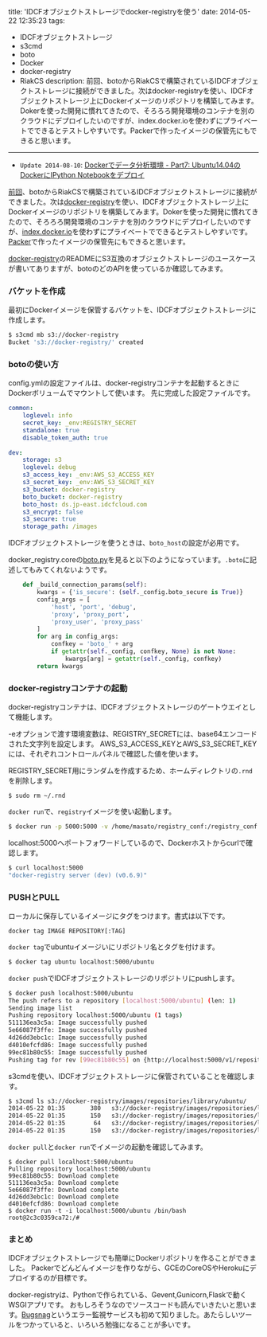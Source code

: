 title: 'IDCFオブジェクトストレージでdocker-registryを使う'
date: 2014-05-22 12:35:23
tags:
 - IDCFオブジェクトストレージ
 - s3cmd
 - boto
 - Docker
 - docker-registry
 - RiakCS
description: 前回、botoからRiakCSで構築されているIDCFオブジェクトストレージに接続ができました。次はdocker-registryを使い、IDCFオブジェクトストレージ上にDockerイメージのリポジトリを構築してみます。Dokerを使った開発に慣れてきたので、そろろろ開発環境のコンテナを別のクラウドにデプロイしたいのですが、index.docker.ioを使わずにプライベートでできるとテストしやすいです。Packerで作ったイメージの保管先にもできると思います。
---

* `Update 2014-08-10`: [Dockerでデータ分析環境 - Part7: Ubuntu14.04のDockerにIPython Notebookをデプロイ](/2014/08/10/docker-analytic-sandbox-ipython-notebook-deploy/)


[前回](/2014/05/20/idcf-storage/)、botoからRiakCSで構築されているIDCFオブジェクトストレージに接続ができました。次は[docker-registry](https://github.com/dotcloud/docker-registry)を使い、IDCFオブジェクトストレージ上にDockerイメージのリポジトリを構築してみます。Dokerを使った開発に慣れてきたので、そろろろ開発環境のコンテナを別のクラウドにデプロイしたいのですが、[index.docker.io](https://index.docker.io/)を使わずにプライベートでできるとテストしやすいです。[Packer](http://www.packer.io/)で作ったイメージの保管先にもできると思います。

<!-- more -->

[docker-registry](https://github.com/dotcloud/docker-registry)のREADMEにS3互換のオブジェクトストレージのユースケースが書いてありますが、botoのどのAPIを使っているか確認してみます。

### バケットを作成

最初にDockerイメージを保管するバケットを、IDCFオブジェクトストレージに作成します。

``` bash
$ s3cmd mb s3://docker-registry
Bucket 's3://docker-registry/' created
```

### botoの使い方

config.ymlの設定ファイルは、docker-registryコンテナを起動するときにDockerボリュームでマウントして使います。
先に完成した設定ファイルです。

``` yml ~/registry_conf/config.yml
common:
    loglevel: info
    secret_key: _env:REGISTRY_SECRET
    standalone: true
    disable_token_auth: true
 
dev:
    storage: s3
    loglevel: debug
    s3_access_key: _env:AWS_S3_ACCESS_KEY
    s3_secret_key: _env:AWS_S3_SECRET_KEY
    s3_bucket: docker-registry
    boto_bucket: docker-registry
    boto_host: ds.jp-east.idcfcloud.com
    s3_encrypt: false
    s3_secure: true
    storage_path: /images
```

IDCFオブジェクトストレージを使うときは、`boto_host`の設定が必用です。

docker_registry.coreの[boto.py](https://github.com/dotcloud/docker-registry/blob/master/depends/docker-registry-core/docker_registry/core/boto.py)を見ると以下のようになっています。`.boto`に記述してもみてくれないようです。

``` python boto.py
    def _build_connection_params(self):
        kwargs = {'is_secure': (self._config.boto_secure is True)}
        config_args = [
            'host', 'port', 'debug',
            'proxy', 'proxy_port',
            'proxy_user', 'proxy_pass'
        ]
        for arg in config_args:
            confkey = 'boto_' + arg
            if getattr(self._config, confkey, None) is not None:
                kwargs[arg] = getattr(self._config, confkey)
        return kwargs
```



### docker-registryコンテナの起動

docker-registryコンテナは、IDCFオブジェクトストレージのゲートウエイとして機能します。

-eオプションで渡す環境変数は、REGISTRY_SECRETには、base64エンコードされた文字列を設定します。
AWS_S3_ACCESS_KEYとAWS_S3_SECRET_KEYには、それぞれコントロールパネルで確認した値を使います。


REGISTRY_SECRET用にランダムを作成するため、ホームディレクトリの`.rnd`を削除します。

```
$ sudo rm ~/.rnd
```

`docker run`で、`registry`イメージを使い起動します。

``` bash
$ docker run -p 5000:5000 -v /home/masato/registry_conf:/registry_conf -e DOCKER_REGISTRY_CONFIG=/registry_conf/config.yml -e AWS_S3_ACCESS_KEY="確認したAccess Key" -e AWS_S3_SECRET_KEY="確認したSecret Key" -e REGISTRY_SECRET=`openssl rand -base64 64 | tr -d '\n'` registry
```

localhost:5000へポートフォワードしているので、Dockerホストからcurlで確認します。

``` bash
$ curl localhost:5000
"docker-registry server (dev) (v0.6.9)"
```

### PUSHとPULL

ローカルに保存しているイメージにタグをつけます。書式は以下です。

```
docker tag IMAGE REPOSITORY[:TAG]
```

`docker tag`でubuntuイメージいにリポジトリ名とタグを付けます。

``` bash
$ docker tag ubuntu localhost:5000/ubuntu
```

`docker push`でIDCFオブジェクトストレージのリポジトリにpushします。

``` bash
$ docker push localhost:5000/ubuntu
The push refers to a repository [localhost:5000/ubuntu] (len: 1)
Sending image list
Pushing repository localhost:5000/ubuntu (1 tags)
511136ea3c5a: Image successfully pushed
5e66087f3ffe: Image successfully pushed
4d26dd3ebc1c: Image successfully pushed
d4010efcfd86: Image successfully pushed
99ec81b80c55: Image successfully pushed
Pushing tag for rev [99ec81b80c55] on {http://localhost:5000/v1/repositories/ubuntu/tags/latest}
```

s3cmdを使い、IDCFオブジェクトストレージに保管されていることを確認します。

``` bash
$ s3cmd ls s3://docker-registry/images/repositories/library/ubuntu/
2014-05-22 01:35       380   s3://docker-registry/images/repositories/library/ubuntu/_index_images
2014-05-22 01:35       150   s3://docker-registry/images/repositories/library/ubuntu/json
2014-05-22 01:35        64   s3://docker-registry/images/repositories/library/ubuntu/tag_latest
2014-05-22 01:35       150   s3://docker-registry/images/repositories/library/ubuntu/taglatest_json
```

`docker pull`と`docker run`でイメージの起動を確認してみます。

```
$ docker pull localhost:5000/ubuntu
Pulling repository localhost:5000/ubuntu
99ec81b80c55: Download complete
511136ea3c5a: Download complete
5e66087f3ffe: Download complete
4d26dd3ebc1c: Download complete
d4010efcfd86: Download complete
$ docker run -t -i localhost:5000/ubuntu /bin/bash
root@2c3c0359ca72:/#
```

### まとめ

IDCFオブジェクトストレージでも簡単にDockerリポジトリを作ることができました。
Packerでどんどんイメージを作りながら、GCEのCoreOSやHerokuにデプロイするのが目標です。

docker-registryは、Pythonで作られている、Gevent,Gunicorn,Flaskで動くWSGIアプリです。
おもしろそうなのでソースコードも読んでいきたいと思います。[Bugsnag](https://bugsnag.com/)というエラー監視サービスも初めて知りました。あたらしいツールをつかっていると、いろいろ勉強になることが多いです。


